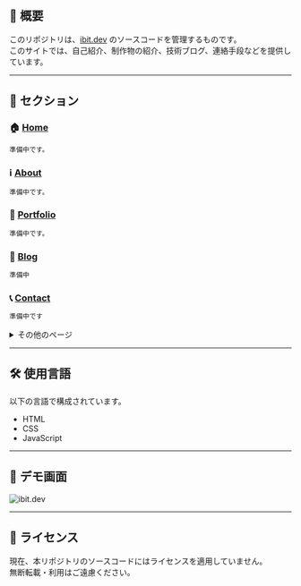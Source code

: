 ## 📌 概要

このリポジトリは、[ibit.dev](https://ibit.dev) のソースコードを管理するものです。  
このサイトでは、自己紹介、制作物の紹介、技術ブログ、連絡手段などを提供しています。

---

## 🔗 セクション

### 🏠 [Home](https://ibit.dev/)
```txt
準備中です。
```

### ℹ️ [About](https://ibit.dev/about)
```txt
準備中です。
```

### 🧩 [Portfolio](https://ibit.dev/portfolio)
```txt
準備中です。
```

### 📝 [Blog](https://ibit.dev/blog)
```txt
準備中
```

### 📞 [Contact](https://ibit.dev/contact)
```txt
準備中です
```

<details><summary>その他のページ</summary>
<ul>
  <li>🔗<a href="https://ibit.dev/share">Share</a></li>
  <li>⚖️<a href="https://ibit.dev/terms">Terms of service</a></li>
  <li>🔒<a href="https://ibit.dev/privacy">Privacy Policy</a></li>
  <li>❌<a href="https://ibit.dev/404">404 Not Found</a></li>
</ul>
</details>

---

## 🛠️ 使用言語

以下の言語で構成されています。

- HTML
- CSS
- JavaScript

---

## 📸 デモ画面

![ibit.dev](https://github.com/ibit/website/blob/main/img/screenshot_home.png)

---

## 📄 ライセンス

現在、本リポジトリのソースコードにはライセンスを適用していません。  
無断転載・利用はご遠慮ください。

 

